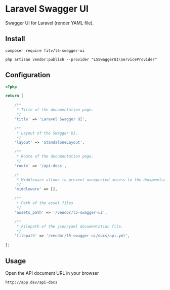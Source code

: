 # Laravel Swagger UI

Swagger UI for Laravel (render YAML file).

## Install

```shell
composer require fitv/l5-swagger-ui
```

```shell
php artisan vendor:publish --provider "L5SwaggerUI\ServiceProvider"
```

## Configuration

```php
<?php

return [

    /**
     * Title of the documentation page.
     */
    'title' => 'Laravel Swagger UI',

    /**
     * Layout of the Swagger UI.
     */
    'layout' => 'StandaloneLayout',

    /**
     * Route of the documentation page.
     */
    'route' => '/api-docs',

    /*
     * Middleware allows to prevent unexpected access to the documentation page.
     */
    'middleware' => [],

    /**
     * Path of the asset files.
     */
    'assets_path' => '/vendor/l5-swagger-ui',

    /**
     * Filepath of the json/yaml documentation file.
     */
    'filepath' => '/vendor/l5-swagger-ui/docs/api.yml',

];
```

## Usage

Open the API document URL in your browser

```
http://app.dev/api-docs
```
